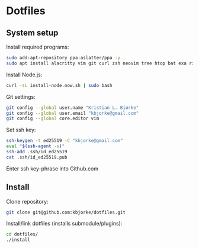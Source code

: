 # Dotfiles

## System setup

Install required programs:

```bash
sudo add-apt-repository ppa:aslatter/ppa -y
sudo apt install alacritty vim git curl zsh neovim tree htop bat exa ripgrep fd-find tmux
```

Install Node.js:

```bash
curl -sL install-node.now.sh | sudo bash
```

Git settings:

```bash
git config --global user.name "Kristian L. Bjørke"
git config --global user.email "kbjorke@gmail.com"
git config --global core.editor vim
```

Set ssh key:

```bash
ssh-keygen -t ed25519 -C "kbjorke@gmail.com"
eval "$(ssh-agent -s)"
ssh-add .ssh/id_ed25519
cat .ssh/id_ed25519.pub 
```

Enter ssh key-phrase into Github.com

## Install

Clone repository:

```bash
git clone git@github.com:kbjorke/dotfiles.git
```

Install/link dotfiles (installs submodule/plugins):

```bash
cd dotfiles/
./install
```
